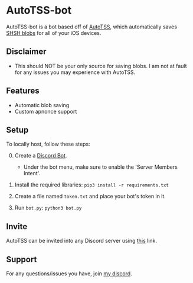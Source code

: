 # AutoTSS-bot
AutoTSS-bot is a bot based off of [AutoTSS](https://github.com/marijuanARM/AutoTSS), which automatically saves [SHSH blobs](https://www.theiphonewiki.com/wiki/SHSH) for all of your iOS devices.

## Disclaimer
- This should NOT be your only source for saving blobs. I am not at fault for any issues you may experience with AutoTSS.

## Features
- Automatic blob saving
- Custom apnonce support

## Setup
To locally host, follow these steps:

0. Create a [Discord Bot](https://discord.com/developers/applications).
    - Under the bot menu, make sure to enable the 'Server Members Intent'.

1. Install the required libraries:
`pip3 install -r requirements.txt`

2. Create a file named `token.txt` and place your bot's token in it.

3. Run `bot.py`:
`python3 bot.py`

## Invite
AutoTSS can be invited into any Discord server using [this](https://discord.com/oauth2/authorize?client_id=804072225723383818&scope=bot&permissions=93184) link.

## Support
For any questions/issues you have, join [my discord](https://discord.gg/fAngssA).